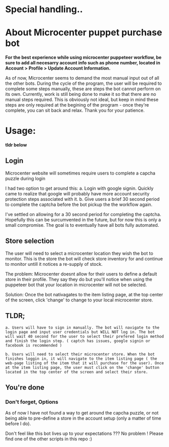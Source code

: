 # Special handling..
# About Microcenter puppet purchase bot

__For the best experience while using microcenter puppeteer workflow, be sure to add all necesarry account info such as phone number, located in Account > Profile > Update Account Information.__

As of now, Microcenter seems to demand the most manual input out of all the other bots. During the cycle of the program, the user will be required to complete some steps manually, these are steps the bot cannot perform on its own. Currently, work is still being done to make it so that there are no manual steps required. This is obviously not ideal, but keep in mind these steps are only required at the begining of the program - once they're complete, you can sit back and relax. Thank you for your patience.


# Usage:
__tldr below__

## Login 
Microcenter website will sometimes require users to complete a capcha puzzle during login

I had two option to get around this:
    a. Login with google signin. Quickly came to realize that google will probably have more account security protection steps associated with it.
    b. Give users a brief 30 second period to complete the captcha before the bot pickup the the workflow again.

I've settled on allowing for a 30 second period for completing the captcha. Hopefully this can be surcumvented in the future, but for now this is only a small compromise. The goal is to eventually have all bots fully automated. 

## Store selection
The user will need to select a microcenter location they wish the bot to monitor. This is the store the bot will check store inventory for and continue to monitor untill it notices a re-supply of stock. 

The problem: Microcenter doesnt allow for their users to define a default store in their profile. They say they do but you'll notice when using the puppeteer bot that your location in microcenter will not be selected. 

Solution: Once the bot nativagates to the item listing page, at the top center of the screen, click 'change' to change to your local microcenter store. 

## TLDR;
    a. Users will have to sign in manually. The bot will navigate to the login page and input user credentials but WILL NOT log in. The bot will wait 40 second for the user to select their prefered login method and finish the login step. ( captch has issues, google signin or facebook is recommended )

    b. Users will need to select their microcenter store. When the bot finishes loggin in, it will navigate to the item listing page ( the web-page listing of the item that it will purchase for the user). Once at the item listing page, the user must click on the 'change' button located in the top center of the screen and select their store. 

## You're done

### Don't forget, Options

As of now I have not found a way to get around the capcha puzzle, or not being able to pre-define a store in the account setup (only a matter of time before I do).

Don't feel like this bot lives up to your expectations ??? No problem ! Please find one of the other scripts in this repo :)

